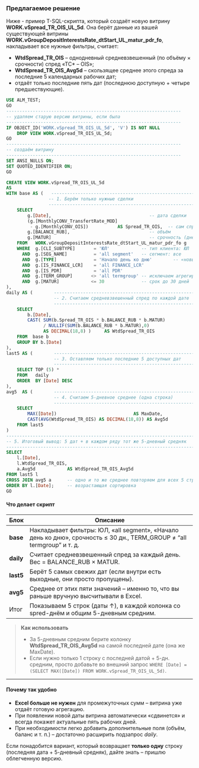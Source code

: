 ### Предлагаемое решение

Ниже - пример T-SQL-скрипта, который создаёт новую витрину **WORK.vSpread\_TR\_OIS\_UL\_5d**.
Она берёт данные из вашей существующей витрины **WORK.vGroupDepositInterestsRate\_dtStart\_UL\_matur\_pdr\_fo**,
накладывает все нужные фильтры, считает:

* **WtdSpread\_TR\_OIS** – однодневный средневзвешенный (по объёму × срочности) спред «ТС\* – OIS»;
* **WtdSpread\_TR\_OIS\_Avg5d** – скользящее среднее этого спреда за последние 5 календарных рабочих дат;
* отдаёт только последние пять дат (последнюю доступную + четыре предшествующие).

```sql
USE ALM_TEST;
GO
------------------------------------------------------------------
-- удаляем старую версию витрины, если была
------------------------------------------------------------------
IF OBJECT_ID('WORK.vSpread_TR_OIS_UL_5d', 'V') IS NOT NULL
    DROP VIEW WORK.vSpread_TR_OIS_UL_5d;
GO
------------------------------------------------------------------
-- создаём витрину
------------------------------------------------------------------
SET ANSI_NULLS ON;
SET QUOTED_IDENTIFIER ON;
GO

CREATE VIEW WORK.vSpread_TR_OIS_UL_5d
AS
WITH base AS (   ----------------------------------------------------------------
                -- 1. Берём только нужные сделки
                ----------------------------------------------------------------
    SELECT
        g.[Date],                                     -- дата сделки
        (g.[MonthlyCONV_TransfertRate_MOD] 
         - g.[MonthlyCONV_OIS])           AS Spread_TR_OIS,  -- сам спред
        g.[BALANCE_RUB],                              -- объём
        g.[MATUR]                                     -- срочность (дней)
    FROM   WORK.vGroupDepositInterestsRate_dtStart_UL_matur_pdr_fo g
    WHERE  g.[CLI_SUBTYPE]       = 'ЮЛ'            -- тип клиента: ЮЛ
      AND  g.[SEG_NAME]          = 'all segment'   -- сегмент: все
      AND  g.[TYPE]              = 'Начало день ко дню'        -- «новые» сделки
      AND  g.[IS_FINANCE_LCR]    = 'all FINANCE_LCR'
      AND  g.[IS_PDR]            = 'all PDR'
      AND  g.[TERM_GROUP]       <> 'all termgroup' -- исключаем агрегирующий бакет
      AND  g.[MATUR]            <= 30              -- срок до 30 дней
),
daily AS (        --------------------------------------------------------------
                  -- 2. Считаем средневзвешенный спред по каждой дате
                  --------------------------------------------------------------
    SELECT
        b.[Date],
        CAST( SUM(b.Spread_TR_OIS * b.BALANCE_RUB * b.MATUR)
              / NULLIF(SUM(b.BALANCE_RUB * b.MATUR),0)
              AS DECIMAL(18,8) )     AS WtdSpread_TR_OIS
    FROM  base b
    GROUP BY b.[Date]
),
last5 AS (        --------------------------------------------------------------
                  -- 3. Оставляем только последние 5 доступных дат
                  --------------------------------------------------------------
    SELECT TOP (5) *
    FROM   daily
    ORDER  BY [Date] DESC
),
avg5  AS (        --------------------------------------------------------------
                  -- 4. Считаем 5-дневное среднее (одна строка)
                  --------------------------------------------------------------
    SELECT
        MAX([Date])                             AS MaxDate,
        CAST(AVG(WtdSpread_TR_OIS) AS DECIMAL(18,8)) AS Avg5d
    FROM last5
)
-------------------------------------------------------------------------------
-- 5. Итоговый вывод: 5 дат + в каждом ряду тот же 5-дневный средняк
-------------------------------------------------------------------------------
SELECT
    l.[Date],
    l.WtdSpread_TR_OIS,
    a.Avg5d            AS WtdSpread_TR_OIS_Avg5d
FROM last5 l
CROSS JOIN avg5 a      -- одно и то же среднее повторяем для всех 5 строк
ORDER BY l.[Date];     -- возрастающая сортировка
GO
```

#### Что делает скрипт

| Блок      | Описание                                                                                                                |
| --------- | ----------------------------------------------------------------------------------------------------------------------- |
| **base**  | Накладывает фильтры: ЮЛ, «all segment», «Начало день ко дню», срочность ≤ 30 дн., TERM\_GROUP ≠ “all termgroup” и т. д. |
| **daily** | Считает средневзвешенный спред за каждый день. Вес = BALANCE\_RUB × MATUR.                                              |
| **last5** | Берёт 5 самых свежих дат (если внутри есть выходные, они просто пропущены).                                             |
| **avg5**  | Среднее от этих пяти значений – именно то, что вы раньше вручную высчитывали в Excel.                                   |
| Итог      | Показываем 5 строк (даты ↑), в каждой колонка со spred-днём и общим 5-дневным средним.                                  |

> **Как использовать**
>
> * За 5-дневным средним берите колонку **WtdSpread\_TR\_OIS\_Avg5d** на самой последней дате (она же MaxDate).
> * Если нужно только 1 строку с последней датой + 5-дн. средним, просто добавьте во внешний запрос `WHERE [Date] = (SELECT MAX([Date]) FROM WORK.vSpread_TR_OIS_UL_5d)`.

---

#### Почему так удобно

* **Excel больше не нужен** для промежуточных сумм – витрина уже отдаёт готовую агрегацию.
* При появлении новой даты витрина автоматически «сдвинется» и всегда покажет актуальные пять рабочих дней.
* При необходимости легко добавить дополнительные поля (объём, баланс и т. п.) – достаточно расширить подзапрос *daily*.

Если понадобится вариант, который возвращает **только одну** строку (последняя дата + 5-дневный средняк), дайте знать – пришлю облегченную версию.
